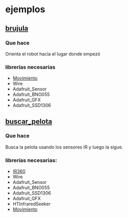 # ejemplos
 ## [brujula](https://github.com/juanCoder64/quantum/tree/master/Ejemplos/brujula)
### Que hace
 Orienta el robot hacia el lugar donde empezó
### librerías necesarias
 * [Movimiento](https://github.com/juanCoder64/quantum/tree/master/Bibliotecas/Movimiento)
 * Wire
 * Adafruit_Sensor
 * Adafruit_BNO055
 * Adafruit_GFX
 * Adafruit_SSD1306
 ## [buscar_pelota](https://github.com/juanCoder64/quantum/tree/master/Ejemplos/buscar_pelota)
  ### Que hace
   Busca la pelota usando los sensores IR y luego la sigue.
  ### librerías necesarias:
   * [IR360](https://github.com/juanCoder64/quantum/tree/master/Bibliotecas/IR360)
   * Wire
   * Adafruit_Sensor
   * Adafruit_BNO055
   * Adafruit_SSD1306
   * Adafruit_GFX
   * HTInfraredSeeker
   * [Movimiento](https://github.com/juanCoder64/quantum/tree/master/Bibliotecas/Movimiento)
   
